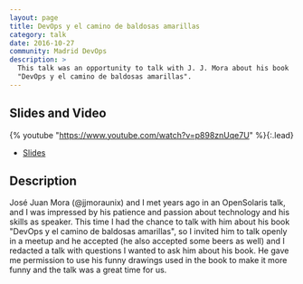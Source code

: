 ```yaml
---
layout: page
title: DevOps y el camino de baldosas amarillas
category: talk
date: 2016-10-27
community: Madrid DevOps
description: >
  This talk was an opportunity to talk with J. J. Mora about his book
  "DevOps y el camino de baldosas amarillas".
---
```



## Slides and Video

{% youtube "https://www.youtube.com/watch?v=p898znUqe7U" %}{:.lead}

* [Slides](https://www.slideshare.net/jmoratilla/dev-ops-hacia-donde-va-el-camino-de-baldosas-amarillas)

## Description

José Juan Mora (@jjmoraunix) and I met years ago in an OpenSolaris talk, and 
I was impressed by his patience and passion about technology and his skills as
 speaker.  This time I had the chance to talk with him about his book "DevOps y
 el camino de baldosas amarillas", so I invited him to talk openly in a meetup
 and he accepted (he also accepted some beers as well) and I redacted a talk with questions I wanted to ask him about his book.  He gave me permission to 
 use his funny drawings used in the book to make it more funny and the talk was
 a great time for us.

